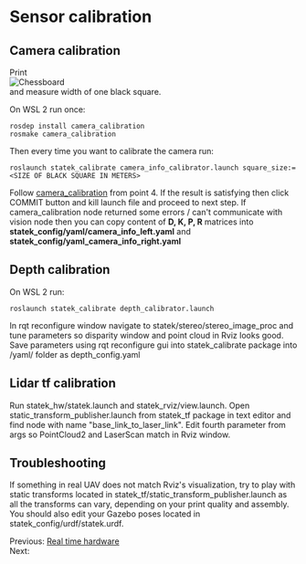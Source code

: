 # Sensor calibration
## Camera calibration
Print </br> 
![Chessboard](chessboard.png) </br> 
and measure width of one black square.

On WSL 2 run once:
```
rosdep install camera_calibration
rosmake camera_calibration
```
Then every time you want to calibrate the camera run:
```
roslaunch statek_calibrate camera_info_calibrator.launch square_size:=<SIZE OF BLACK SQUARE IN METERS>
```
Follow [camera_calibration](http://wiki.ros.org/camera_calibration/Tutorials/StereoCalibration) from point 4.
If the result is satisfying then click COMMIT button and kill launch file and proceed to next step. If camera_calibration node returned some errors / can't communicate with vision node then you can copy content of **D, K, P, R** matrices into **statek_config/yaml/camera_info_left.yaml** and **statek_config/yaml_camera_info_right.yaml**

## Depth calibration
On WSL 2 run:
```
roslaunch statek_calibrate depth_calibrator.launch
```
In rqt reconfigure window navigate to statek/stereo/stereo_image_proc and tune parameters so disparity window and point cloud in Rviz looks good. Save parameters using rqt reconfigure gui into statek_calibrate package into /yaml/ folder as depth_config.yaml

## Lidar tf calibration
Run statek_hw/statek.launch and statek_rviz/view.launch.
Open static_transform_publisher.launch from statek_tf package in text editor and find node with name "base_link_to_laser_link". Edit fourth parameter from args so PointCloud2 and LaserScan match in Rviz window.

## Troubleshooting
If something in real UAV does not match Rviz's visualization, try to play with static transforms located in statek_tf/static_transform_publisher.launch as all the transforms can vary, depending on your print quality and assembly. You should also edit your Gazebo poses located in statek_config/urdf/statek.urdf.</br>

Previous: [Real time hardware](https://github.com/Tai-Min/Statek-UAV/blob/master/instructions/05_rt_hardware_preparation.md) </br>
Next: []()
